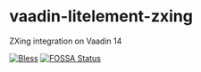 # vaadin-litelement-zxing
ZXing integration on Vaadin 14

[![Bless](https://img.shields.io/badge/bless-Alpaca-brightgreen)](http://lunagao.github.io/BlessYourCodeTag/)
[![FOSSA Status](https://app.fossa.com/api/projects/git%2Bgithub.com%2Feroself%2Fvaadin-litelement-datebook.svg?type=shield)](https://app.fossa.com/projects/git%2Bgithub.com%2Feroself%2Fvaadin-litelement-datebook?ref=badge_shield)
